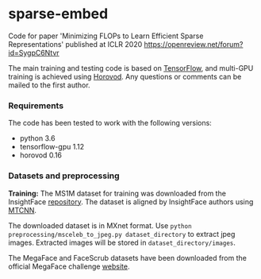 # sparse-embed
Code for paper 'Minimizing FLOPs to Learn Efficient Sparse Representations' published at ICLR 2020 https://openreview.net/forum?id=SygpC6Ntvr

The main training and testing code is based on [TensorFlow](https://www.tensorflow.org/), and multi-GPU training is achieved using [Horovod](https://github.com/horovod/horovod). Any questions or comments can be mailed to the first author.

### Requirements
The code has been tested to work with the following versions:
* python 3.6
* tensorflow-gpu 1.12
* horovod 0.16


### Datasets and preprocessing
**Training:** The MS1M dataset for training was downloaded from the InsightFace [repository](https://github.com/deepinsight/insightface/wiki/Dataset-Zoo). The dataset is aligned by InsightFace authors using [MTCNN](https://kpzhang93.github.io/MTCNN_face_detection_alignment/index.html).

The downloaded dataset is in MXnet format. Use ``python preprocessing/msceleb_to_jpeg.py dataset_directory`` to extract jpeg images. Extracted images will be stored in ``dataset_directory/images``.

The MegaFace and FaceScrub datasets have been downloaded from the official MegaFace challenge [website](http://megaface.cs.washington.edu/participate/challenge.html).
